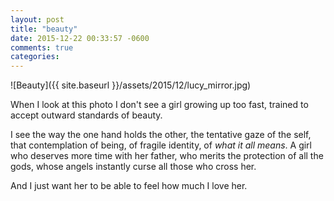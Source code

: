 ```yaml
---
layout: post
title: "beauty"
date: 2015-12-22 00:33:57 -0600
comments: true
categories: 
---
```


![Beauty]({{ site.baseurl }}/assets/2015/12/lucy_mirror.jpg)

When I look at this photo I don't see a girl growing up too fast, trained to accept outward standards of beauty.

I see the way the one hand holds the other, the tentative gaze of the self, that contemplation of being, of fragile identity, of _what it all means_. A girl who deserves more time with her father, who merits the protection of all the gods, whose angels instantly curse all those who cross her.

And I just want her to be able to feel how much I love her.
